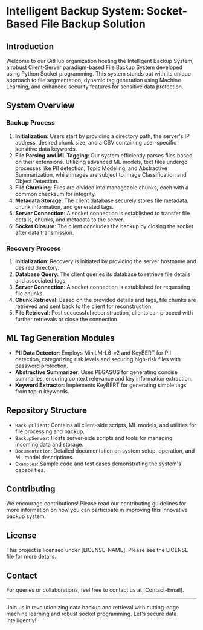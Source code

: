 
# Intelligent Backup System: Socket-Based File Backup Solution

## Introduction
Welcome to our GitHub organization hosting the Intelligent Backup System, a robust Client-Server paradigm-based File Backup System developed using Python Socket programming. This system stands out with its unique approach to file segmentation, dynamic tag generation using Machine Learning, and enhanced security features for sensitive data protection.

## System Overview

### Backup Process
1. **Initialization**: Users start by providing a directory path, the server's IP address, desired chunk size, and a CSV containing user-specific sensitive data keywords.
2. **File Parsing and ML Tagging**: Our system efficiently parses files based on their extensions. Utilizing advanced ML models, text files undergo processes like PII detection, Topic Modeling, and Abstractive Summarization, while images are subject to Image Classification and Object Detection.
3. **File Chunking**: Files are divided into manageable chunks, each with a common checksum for integrity.
4. **Metadata Storage**: The client database securely stores file metadata, chunk information, and generated tags.
5. **Server Connection**: A socket connection is established to transfer file details, chunks, and metadata to the server.
6. **Socket Closure**: The client concludes the backup by closing the socket after data transmission.

### Recovery Process
1. **Initialization**: Recovery is initiated by providing the server hostname and desired directory.
2. **Database Query**: The client queries its database to retrieve file details and associated tags.
3. **Server Connection**: A socket connection is established for requesting file chunks.
4. **Chunk Retrieval**: Based on the provided details and tags, file chunks are retrieved and sent back to the client for reconstruction.
5. **File Retrieval**: Post successful reconstruction, clients can proceed with further retrievals or close the connection.

## ML Tag Generation Modules
- **PII Data Detector**: Employs MiniLM-L6-v2 and KeyBERT for PII detection, categorizing risk levels and securing high-risk files with password protection.
- **Abstractive Summarizer**: Uses PEGASUS for generating concise summaries, ensuring context relevance and key information extraction.
- **Keyword Extractor**: Implements KeyBERT for generating simple tags from top-n keywords.

## Repository Structure
- `BackupClient`: Contains all client-side scripts, ML models, and utilities for file processing and backup.
- `BackupServer`: Hosts server-side scripts and tools for managing incoming data and storage.
- `Documentation`: Detailed documentation on system setup, operation, and ML model descriptions.
- `Examples`: Sample code and test cases demonstrating the system's capabilities.

## Contributing
We encourage contributions! Please read our contributing guidelines for more information on how you can participate in improving this innovative backup system.

## License
This project is licensed under [LICENSE-NAME]. Please see the LICENSE file for more details.

## Contact
For queries or collaborations, feel free to contact us at [Contact-Email].

---

Join us in revolutionizing data backup and retrieval with cutting-edge machine learning and robust socket programming. Let's secure data intelligently!
